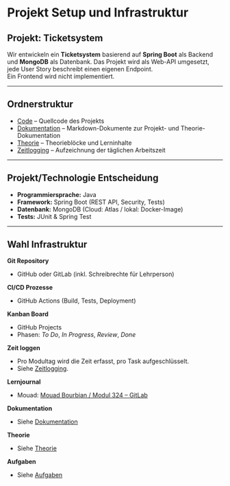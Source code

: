 # Projekt Setup und Infrastruktur

## Projekt: Ticketsystem

Wir entwickeln ein **Ticketsystem** basierend auf **Spring Boot** als Backend und **MongoDB** als Datenbank.
Das Projekt wird als Web-API umgesetzt, jede User Story beschreibt einen eigenen Endpoint.  
Ein Frontend wird nicht implementiert.

---

## Ordnerstruktur

- [Code](./Code/) – Quellcode des Projekts
- [Dokumentation](./Dokumentation/) – Markdown-Dokumente zur Projekt- und Theorie-Dokumentation
- [Theorie](./Theorie/) – Theorieblöcke und Lerninhalte
- [Zeitlogging](./Zeitlogging/) – Aufzeichnung der täglichen Arbeitszeit

---

## Projekt/Technologie Entscheidung

- **Programmiersprache:** Java
- **Framework:** Spring Boot (REST API, Security, Tests)
- **Datenbank:** MongoDB (Cloud: Atlas / lokal: Docker-Image)
- **Tests:** JUnit & Spring Test

---

## Wahl Infrastruktur

**Git Repository**

- GitHub oder GitLab (inkl. Schreibrechte für Lehrperson)

**CI/CD Prozesse**

- GitHub Actions (Build, Tests, Deployment)

**Kanban Board**

- GitHub Projects
- Phasen: _To Do_, _In Progress_, _Review_, _Done_

**Zeit loggen**

- Pro Modultag wird die Zeit erfasst, pro Task aufgeschlüsselt.
- Siehe [Zeitlogging](./Zeitlogging/).

**Lernjournal**

- Mouad: [Mouad Bourbian / Modul 324 – GitLab](https://gitlab.com/Mouad.Bourbian/modul-324-mouad-bourbian)

**Dokumentation**

- Siehe [Dokumentation](./Dokumentation/)

**Theorie**

- Siehe [Theorie](./Theorie/)

**Aufgaben**

- Siehe [Aufgaben](./Aufgaben/)
